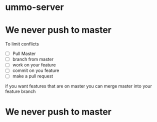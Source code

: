 # ummo-server
# We never push to master 
To limit conflicts
* [ ] Pull Master
* [ ] branch from master
* [ ] work on your feature
* [ ] commit on you feature
* [ ] make a pull request 

if you want features that are on master you can merge master into your feature branch

# We never push to master 
